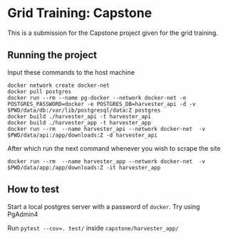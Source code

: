 # Grid Training: Capstone
This is a submission for the Capstone project given for the grid training.

## Running the project
Input these commands to the host machine
```
docker network create docker-net
docker pull postgres
docker run --rm --name pg-docker --network docker-net -e POSTGRES_PASSWORD=docker -e POSTGRES_DB=harvester_api -d -v $PWD/data/db:/var/lib/postgresql/data:Z postgres
docker build ./harvester_api -t harvester_api
docker build ./harvester_app -t harvester_app
docker run --rm  --name harvester_api --network docker-net  -v $PWD/data/api:/app/downloads:Z -d harvester_api
```
After which run the next command whenever you wish to scrape the site
```
docker run --rm  --name harvester_app --network docker-net  -v $PWD/data/app:/app/downloads:Z -it harvester_app
```

## How to test
Start a local postgres server with a password of ```docker```. Try using PgAdmin4

Run ```pytest --cov=. test/``` inside ```capstone/harvester_app/```